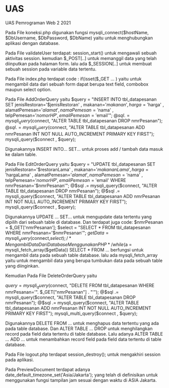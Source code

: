 # UAS
UAS Pemrograman Web 2 2021

Pada File koneksi.php digunakan fungsi mysqli_connect($hostName, $DbUsername, $DbPassword, $DbName) yaitu untuk menghubungkan aplikasi dengan database.

Pada File validateUser terdapat:
session_start() untuk mengawali sebuah aktivitas session.
kemudian $_POST[..] untuk memanggil data yang telah diinputkan pada halaman form.
lalu ada $_SESSION[..] untuk membuat sebuah session pada variable data tertentu.

Pada File index.php terdapat code :
if(isset($_GET ... )
yaitu untuk mengambil data dari sebuah form dapat berupa text field, combobox maupun select option.

Pada File AddOrderQuery yaitu 
        $query = "INSERT INTO tbl_datapesanan SET  jenisRestoran='$jenisRestoran' , makanan='$makanan' , harga='$harga' , alamatPemesan='$alamat' , namaPemesan='$nama' ,                   telpPemesan='$nomorHP' , emailPemesan='$email'";
		    @$sql .= mysqli_query($connect, "ALTER TABLE tbl_datapesanan DROP nmrPesanan");
	      @$sql .= mysqli_query($connect, "ALTER TABLE tbl_datapesanan ADD nmrPesanan INT NOT NULL AUTO_INCREMENT PRIMARY KEY FIRST");
	      mysqli_query($connect , $query);
        
Digunakannya INSERT INTO... SET... untuk proses add / tambah data masuk ke dalam table.

Pada File EditOrderQuery yaitu 
    $query = "UPDATE tbl_datapesanan SET jenisRestoran='$restoranLama' , makanan='$makananLama' , harga='$hargaLama' , alamatPemesan='$alamat' , namaPemesan='$nama' ,                 telpPemesan='$nomorHP' , emailPemesan='$email' WHERE nmrPesanan='$nmrPesanan'";
		@$sql .= mysqli_query($connect, "ALTER TABLE tbl_datapesanan DROP nmrPesanan");
		@$sql .= mysqli_query($connect, "ALTER TABLE tbl_datapesanan ADD nmrPesanan INT NOT NULL AUTO_INCREMENT PRIMARY KEY FIRST");
		mysqli_query($connect , $query);

Digunakannya UPDATE ... SET... untuk mengupdate data tertentu yang dipilih dari sebuah table di database.
Dan terdapat juga code:
                            $nmrPesanan = $_GET['nmrPesanan'];
                            $select = "SELECT * FROM tbl_datapesanan WHERE nmrPesanan='$nmrPesanan'";
                            $getData = mysqli_query($connect,$select); /* Mengambil Data Dari Database Menggunakan PHP */
                            while($a = mysqli_fetch_array($getData))
SELECT * FROM ... berfungsi untuk mengambil data pada sebuah table database.
lalu ada mysqli_fetch_array yaitu untuk mengambil data yang berupa tumbukan data pada sebuah table yang diinginkan.

Kemudian Pada File DeleteOrderQuery yaitu

  $query = mysqli_query($connect, "DELETE FROM tbl_datapesanan WHERE nmrPesanan='". $_GET["nmrPesanan"] . "'");
	@$sql .= mysqli_query($connect, "ALTER TABLE tbl_datapesanan DROP nmrPesanan");
	@$sql .= mysqli_query($connect, "ALTER TABLE tbl_datapesanan ADD nmrPesanan INT NOT NULL AUTO_INCREMENT PRIMARY KEY FIRST");
  mysqli_multi_query($connect , $query);
  
Digunakannya DELETE FROM ... untuk menghapus data tertentu yang ada pada table database. 
Dan ALTER TABLE ... DROP untuk menghilangkan record pada field data tertentu di table database.
Lalu adanya ALTER TABLE ... ADD ... untuk menambahkan record field pada field data tertentu di table database.

Pada File logout.php terdapat session_destroy(); untuk mengakhiri session pada aplikasi.

Pada PreviewDocument terdapat adanya date_default_timezone_set('Asia/Jakarta'); yang telah di definisikan untuk menggunakan fungsi tampilan jam sesuai dengan waktu di ASIA Jakarta.
